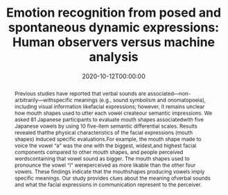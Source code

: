 ---
title: "Emotion recognition from posed and spontaneous dynamic expressions: Human observers versus machine analysis"
authors: 
    - admin
    - Toshimune Kambara
date: "2020-10-12T00:00:00"
doi: ""

# Schedule page publish date (NOT publication's date).
#publishDate: "2018-05-10T00:00:00Z"

# Publication type.
# Legend: 0 = Uncategorized; 1 = Conference paper; 2 = Journal article;
# 3 = Preprint / Working Paper; 4 = Report; 5 = Book; 6 = Book section;
# 7 = Thesis; 8 = Patent
publication_types: ["2"]

# Publication name and optional abbreviated publication name.
publication: "*Behavioral Sciences*"
publication_short: "*Behav. Sci.*"

# Abstract and optional shortened version.
abstract: "Previous studies have reported that verbal sounds are associated—non-arbitrarily—withspecific  meanings  (e.g., sound symbolism  and  onomatopoeia), including  visual  information likefacial expressions; however, it remains unclear how mouth shapes used to utter each vowel createour semantic impressions. We asked 81 Japanese participants to evaluate mouth shapes associatedwith five Japanese vowels by using 10 five-item semantic differential scales. Results revealed thatthe physical characteristics of the facial expressions (mouth shapes) induced specific evaluations.For example, the mouth shape made to voice the vowel “a” was the one with the biggest, widest,and   highest   facial   components   compared   to   other   mouth   shapes,   and   people   perceived   wordscontaining that vowel sound as bigger. The mouth shapes used to pronounce the vowel “i” wereperceived   as   more   likable   than   the   other   four   vowels.   These   findings   indicate   that   the   mouthshapes producing vowels imply specific meanings. Our study provides clues about the meaning ofverbal sounds and what the facial expressions in communication represent to the perceiver."

# Summary. An optional shortened abstract.
# summary: Dynamic information in facial displays contributes to the ability to accurately infer the emotional experiences of another person.


tags:
#- Source Themes
# Is this a selected publication? (true/false)
featured: false

# links:
# - name: ""
#   url: ""
url_pdf: ''
url_code: ''
url_dataset: ''
url_poster: ''
url_project: ''
url_slides: ''
url_source: ''
url_video: ''


# Featured image
# To use, add an image named `featured.jpg/png` to your page's folder. 
image:
#  caption: 'Image credit: [**Unsplash**](https://unsplash.com/photos/jdD8gXaTZsc)'
  focal_point: ""
  preview_only: false

# Associated Projects (optional).
#   Associate this publication with one or more of your projects.
#   Simply enter your project's folder or file name without extension.
#   E.g. `internal-project` references `content/project/internal-project/index.md`.
#   Otherwise, set `projects: []`.
projects: []


# Slides (optional).
#   Associate this publication with Markdown slides.
#   Simply enter your slide deck's filename without extension.
#   E.g. `slides: "example"` references `content/slides/example/index.md`.
#   Otherwise, set `slides: ""`.
slides: example

---